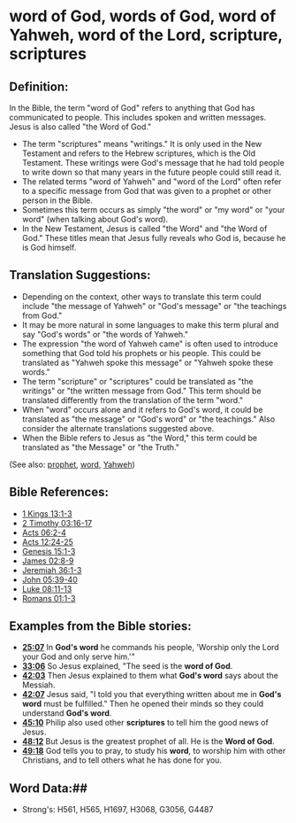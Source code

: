 # word of God, words of God, word of Yahweh, word of the Lord, scripture, scriptures #

## Definition: ##

In the Bible, the term "word of God" refers to anything that God has communicated to people. This includes spoken and written messages. Jesus is also called "the Word of God."

* The term "scriptures" means "writings." It is only used in the New Testament and refers to the Hebrew scriptures, which is the Old Testament. These writings were God's message that he had told people to write down so that many years in the future people could still read it. 
* The related terms "word of Yahweh" and "word of the Lord" often refer to a specific message from God that was given to a prophet or other person in the Bible.
* Sometimes this term occurs as simply "the word" or "my word" or "your word" (when talking about God's word).
* In the New Testament, Jesus is called "the Word" and "the Word of God." These titles mean that Jesus fully reveals who God is, because he is God himself.

## Translation Suggestions: ##

* Depending on the context, other ways to translate this term could include "the message of Yahweh" or "God's message" or "the teachings from God."
* It may be more natural in some languages to make this term plural and say "God's words" or "the words of Yahweh."
* The expression "the word of Yahweh came" is often used to introduce something that God told his prophets or his people. This could be translated as "Yahweh spoke this message" or "Yahweh spoke these words."
* The term "scripture" or "scriptures" could be translated as "the writings" or "the written message from God." This term should be translated differently from the translation of the term "word."
* When "word" occurs alone and it refers to God's word, it could be translated as "the message" or "God's word" or "the teachings." Also consider the alternate translations suggested above.
* When the Bible refers to Jesus as "the Word," this term could be translated as "the Message" or "the Truth."

(See also: [prophet](../kt/prophet.md), [word](../kt/word.md), [Yahweh](../kt/yahweh.md))

## Bible References: ##

* [1 Kings 13:1-3](rc://en/tn/help/1ki/13/01)
* [2 Timothy 03:16-17](rc://en/tn/help/2ti/03/16)
* [Acts 06:2-4](rc://en/tn/help/act/06/02)
* [Acts 12:24-25](rc://en/tn/help/act/12/24)
* [Genesis 15:1-3](rc://en/tn/help/gen/15/01)
* [James 02:8-9](rc://en/tn/help/jas/02/08)
* [Jeremiah 36:1-3](rc://en/tn/help/jer/36/01)
* [John 05:39-40](rc://en/tn/help/jhn/05/39)
* [Luke 08:11-13](rc://en/tn/help/luk/08/11)
* [Romans 01:1-3](rc://en/tn/help/rom/01/01)

## Examples from the Bible stories: ##

* __[25:07](rc://en/tn/help/obs/25/07)__ In __God's word__  he commands his people, 'Worship only the Lord your God and only serve him.'"
* __[33:06](rc://en/tn/help/obs/33/06)__ So Jesus explained, "The seed is the __word of God__.
* __[42:03](rc://en/tn/help/obs/42/03)__ Then Jesus explained to them what __God's word__  says about the Messiah.
* __[42:07](rc://en/tn/help/obs/42/07)__ Jesus said, "I told you that everything written about me in __God's word__  must be fulfilled." Then he opened their minds so they could understand __God's word__.
* __[45:10](rc://en/tn/help/obs/45/10)__ Philip also used other __scriptures__  to tell him the good news of Jesus.
* __[48:12](rc://en/tn/help/obs/48/12)__ But Jesus is the greatest prophet of all. He is the __Word of God__.
* __[49:18](rc://en/tn/help/obs/49/18)__ God tells you to pray, to study his __word__, to worship him with other Christians, and to tell others what he has done for you.


## Word Data:##

* Strong's: H561, H565, H1697, H3068, G3056, G4487

